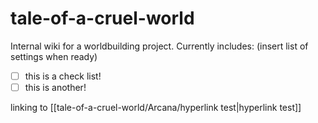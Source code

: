 # tale-of-a-cruel-world

Internal wiki for a worldbuilding project. Currently includes: (insert list of settings when ready)


- [ ] this is a check list!
- [ ] this is another!

linking to [[tale-of-a-cruel-world/Arcana/hyperlink test|hyperlink test]]


